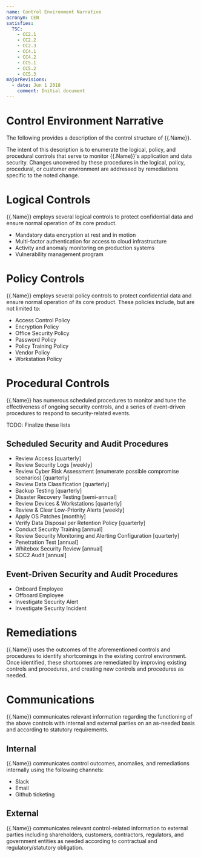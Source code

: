 ```yaml
---
name: Control Environment Narrative
acronym: CEN
satisfies:
  TSC:
    - CC2.1
    - CC2.2
    - CC2.3
    - CC4.1
    - CC4.2
    - CC5.1
    - CC5.2
    - CC5.3
majorRevisions:
  - date: Jun 1 2018
    comment: Initial document
---
```


# Control Environment Narrative

The following provides a description of the control structure of {{.Name}}.

The intent of this description is to enumerate the logical, policy, and procedural controls that serve to monitor {{.Name}}'s application and data security. Changes uncovered by these procedures in the logical, policy, procedural, or customer environment are addressed by remediations specific to the noted change.

# Logical Controls

{{.Name}} employs several logical controls to protect confidential data and ensure normal operation of its core product.

- Mandatory data encryption at rest and in motion
- Multi-factor authentication for access to cloud infrastructure
- Activity and anomaly monitoring on production systems
- Vulnerability management program

# Policy Controls

{{.Name}} employs several policy controls to protect confidential data and ensure normal operation of its core product. These policies include, but are not limited to:

- Access Control Policy
- Encryption Policy
- Office Security Policy
- Password Policy
- Policy Training Policy
- Vendor Policy
- Workstation Policy

# Procedural Controls

{{.Name}} has numerous scheduled procedures to monitor and tune the effectiveness of ongoing security controls, and a series of event-driven procedures to respond to security-related events.

TODO: Finalize these lists

## Scheduled Security and Audit Procedures

- Review Access [quarterly]
- Review Security Logs [weekly]
- Review Cyber Risk Assessment (enumerate possible compromise scenarios) [quarterly]
- Review Data Classification [quarterly]
- Backup Testing [quarterly]
- Disaster Recovery Testing [semi-annual]
- Review Devices & Workstations [quarterly]
- Review & Clear Low-Priority Alerts [weekly]
- Apply OS Patches [monthly]
- Verify Data Disposal per Retention Policy [quarterly]
- Conduct Security Training [annual]
- Review Security Monitoring and Alerting Configuration [quarterly]
- Penetration Test [annual]
- Whitebox Security Review [annual]
- SOC2 Audit [annual]

## Event-Driven Security and Audit Procedures

- Onboard Employee
- Offboard Employee
- Investigate Security Alert
- Investigate Security Incident

# Remediations

{{.Name}} uses the outcomes of the aforementioned controls and procedures to identify shortcomings in the existing control environment. Once identified, these shortcomes are remediated by improving existing controls and procedures, and creating new controls and procedures as needed.

# Communications

{{.Name}} communicates relevant information regarding the functioning of the above controls with internal and external parties on an as-needed basis and according to statutory requirements.

## Internal

{{.Name}} communicates control outcomes, anomalies, and remediations internally using the following channels:

- Slack
- Email
- Github ticketing

## External

{{.Name}} communicates relevant control-related information to external parties including shareholders, customers, contractors, regulators, and government entities as needed according to contractual and regulatory/statutory obligation.